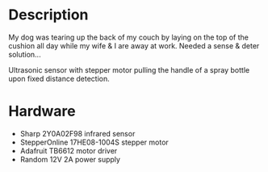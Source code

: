# Description
My dog was tearing up the back of my couch by laying on the top of the cushion all day while my wife & I are away at work. Needed a sense & deter solution...

Ultrasonic sensor with stepper motor pulling the handle of a spray bottle upon fixed distance detection.

# Hardware
* Sharp 2Y0A02F98 infrared sensor
* StepperOnline 17HE08-1004S stepper motor
* Adafruit TB6612 motor driver
* Random 12V 2A power supply